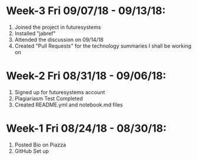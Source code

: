 # Week-3 Fri 09/07/18 - 09/13/18:
1. Joined the project in futuresystems
2. Installed "jabref"
3. Attended the discussion on 09/14/18
4. Created "Pull Requests" for the technology summaries I shall be working on 


# Week-2 Fri 08/31/18 - 09/06/18:
1. Signed up for futuresystems account
2. Plagiariasm Test Completed
3. Created README.yml and notebook.md files


# Week-1 Fri 08/24/18 - 08/30/18:

1. Posted Bio on Piazza
2. GitHub Set up
